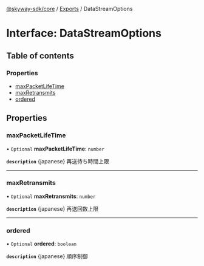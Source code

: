 [@skyway-sdk/core](../README.md) / [Exports](../modules.md) / DataStreamOptions

# Interface: DataStreamOptions

## Table of contents

### Properties

- [maxPacketLifeTime](DataStreamOptions.md#maxpacketlifetime)
- [maxRetransmits](DataStreamOptions.md#maxretransmits)
- [ordered](DataStreamOptions.md#ordered)

## Properties

### maxPacketLifeTime

• `Optional` **maxPacketLifeTime**: `number`

**`description`** {japanese} 再送待ち時間上限

___

### maxRetransmits

• `Optional` **maxRetransmits**: `number`

**`description`** {japanese} 再送回数上限

___

### ordered

• `Optional` **ordered**: `boolean`

**`description`** {japanese} 順序制御
